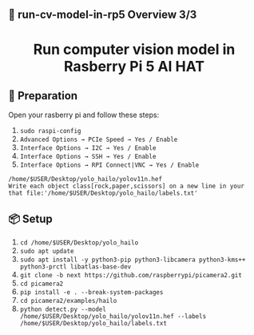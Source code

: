 ## 👀 run-cv-model-in-rp5 Overview  3/3  
<h1 align="center">Run computer vision model in Rasberry Pi 5 AI HAT</h1>  


## 🔎 Preparation
Open your rasberry pi and follow these steps:
1. `sudo raspi-config`
2. `Advanced Options → PCIe Speed → Yes / Enable`
5. `Interface Options → I2C → Yes / Enable`
6. `Interface Options → SSH → Yes / Enable`
7. `Interface Options → RPI Connect|VNC → Yes / Enable`


`/home/$USER/Desktop/yolo_hailo/yolov11n.hef`  
`Write each object class[rock,paper,scissors] on a new line in your that file:'/home/$USER/Desktop/yolo_hailo/labels.txt'`  

## 📦 Setup  
1. `cd /home/$USER/Desktop/yolo_hailo`
2. `sudo apt update`
3. `sudo apt install -y python3-pip python3-libcamera python3-kms++ python3-prctl libatlas-base-dev`
4. `git clone -b next https://github.com/raspberrypi/picamera2.git`
5. `cd picamera2`
6. `pip install -e . --break-system-packages`
7. `cd picamera2/examples/hailo`
8. `python detect.py --model /home/$USER/Desktop/yolo_hailo/yolov11n.hef --labels /home/$USER/Desktop/yolo_hailo/labels.txt`

